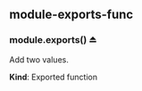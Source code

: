 <a name="module_module-exports-func"></a>

## module-exports-func
<a name="exp_module_module-exports-func--module.exports"></a>

### module.exports() ⏏
Add two values.

**Kind**: Exported function  
